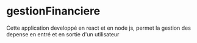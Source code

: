 # gestionFinanciere
Cette application developpé en react et en node js, permet la gestion des depense en entré et en sortie d'un utilisateur
